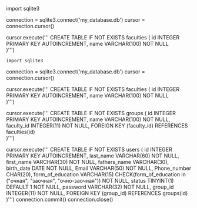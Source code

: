import sqlite3

connection = sqlite3.connect('my_database.db')
cursor = connection.cursor()

cursor.execute('''
    CREATE TABLE IF NOT EXISTS faculties (
        id INTEGER PRIMARY KEY AUTOINCREMENT,
        name VARCHAR(100) NOT NULL                       
    )''')




    import sqlite3

connection = sqlite3.connect('my_database.db')
cursor = connection.cursor()

cursor.execute('''
    CREATE TABLE IF NOT EXISTS faculties (
        id INTEGER PRIMARY KEY AUTOINCREMENT,
        name VARCHAR(100) NOT NULL                       
    )''')


cursor.execute('''
    CREATE TABLE IF NOT EXISTS groups (
        id INTEGER PRIMARY KEY AUTOINCREMENT,
        name VARCHAR(100) NOT NULL,
        faculty_id INTEGER(11) NOT NULL,
        FOREIGN KEY (faculty_id) REFERENCES faculties(id)                                  
    )''')


cursor.execute('''
    CREATE TABLE IF NOT EXISTS users (
        id INTEGER PRIMARY KEY AUTOINCREMENT,
        last_name VARCHAR(60) NOT NULL,
        first_name VARCHAR(30) NOT NULL,
        fathers_name VARCHAR(30),
        birth_date DATE NOT NULL,
        Email VARCHAR(50) NOT NULL,
        Phone_number CHAR(20),
        form_of_education VARCHAR(15) CHECK(form_of_education in ("очная", "заочная", "очно-заочная")) NOT NULL,
        status TINYINT(1) DEFAULT 1 NOT NULL,
        password VARCHAR(32) NOT NULL,
        group_id INTEGER(11) NOT NULL,
        FOREIGN KEY (group_id) REFERENCES groups(id)
    )''')
connection.commit()
connection.close()